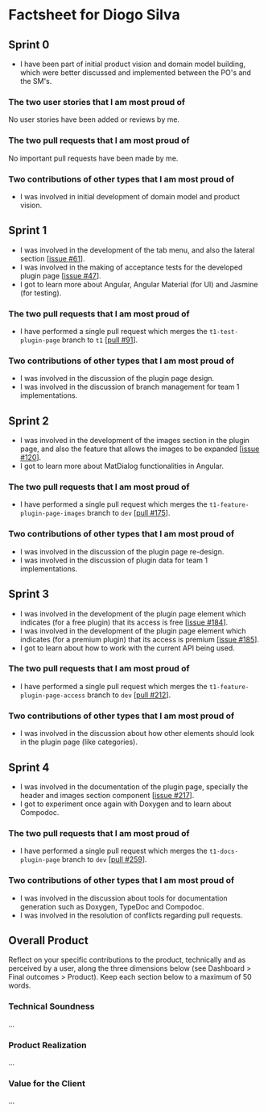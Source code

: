 # Factsheet for Diogo Silva

## Sprint 0

- I have been part of initial product vision and domain model building, which were better discussed and implemented between the PO's and the SM's.

### The two user stories that I am most proud of

No user stories have been added or reviews by me.

### The two pull requests that I am most proud of

No important pull requests have been made by me.

### Two contributions of other types that I am most proud of

- I was involved in initial development of domain model and product vision.

## Sprint 1

- I was involved in the development of the tab menu, and also the lateral section [[issue #61](https://github.com/orgs/FEUP-MEIC-DS-2023-1MEIC08/projects/2/views/1?pane=issue&itemId=41968938)].
- I was involved in the making of acceptance tests for the developed plugin page [[issue #47](https://github.com/orgs/FEUP-MEIC-DS-2023-1MEIC08/projects/2?pane=issue&itemId=41803252)].
- I got to learn more about Angular, Angular Material (for UI) and Jasmine (for testing).

### The two pull requests that I am most proud of

- I have performed a single pull request which merges the `t1-test-plugin-page` branch to `t1` [[pull #91](https://github.com/FEUP-MEIC-DS-2023-1MEIC08/VAXPRED/pull/91)].

### Two contributions of other types that I am most proud of

- I was involved in the discussion of the plugin page design.
- I was involved in the discussion of branch management for team 1 implementations.

## Sprint 2

- I was involved in the development of the images section in the plugin page, and also the feature that allows the images to be expanded [[issue #120](https://github.com/orgs/FEUP-MEIC-DS-2023-1MEIC08/projects/2/views/1?pane=issue&itemId=43494748)].
- I got to learn more about MatDialog functionalities in Angular.

### The two pull requests that I am most proud of

- I have performed a single pull request which merges the `t1-feature-plugin-page-images` branch to `dev` [[pull #175](https://github.com/FEUP-MEIC-DS-2023-1MEIC08/VAXPRED/pull/175)].

### Two contributions of other types that I am most proud of

- I was involved in the discussion of the plugin page re-design.
- I was involved in the discussion of plugin data for team 1 implementations.

## Sprint 3

- I was involved in the development of the plugin page element which indicates (for a free plugin) that its access is free [[issue #184](https://github.com/orgs/FEUP-MEIC-DS-2023-1MEIC08/projects/2/views/1?filterQuery=diogosilva&pane=issue&itemId=44790151)].
- I was involved in the development of the plugin page element which indicates (for a premium plugin) that its access is premium [[issue #185](https://github.com/orgs/FEUP-MEIC-DS-2023-1MEIC08/projects/2/views/1?filterQuery=diogosilva&pane=issue&itemId=44790170)].
- I got to learn about how to work with the current API being used. 

### The two pull requests that I am most proud of

- I have performed a single pull request which merges the `t1-feature-plugin-page-access` branch to `dev` [[pull #212](https://github.com/FEUP-MEIC-DS-2023-1MEIC08/VAXPRED/pull/212)].

### Two contributions of other types that I am most proud of

- I was involved in the discussion about how other elements should look in the plugin page (like categories).

## Sprint 4

- I was involved in the documentation of the plugin page, specially the header and images section component [[issue #217](https://github.com/orgs/FEUP-MEIC-DS-2023-1MEIC08/projects/2/views/1?pane=issue&itemId=46107155)].
- I got to experiment once again with Doxygen and to learn about Compodoc.

### The two pull requests that I am most proud of

- I have performed a single pull request which merges the `t1-docs-plugin-page` branch to `dev` [[pull #259](https://github.com/FEUP-MEIC-DS-2023-1MEIC08/VAXPRED/pull/259)].

### Two contributions of other types that I am most proud of

- I was involved in the discussion about tools for documentation generation such as Doxygen, TypeDoc and Compodoc.
- I was involved in the resolution of conflicts regarding pull requests.

## Overall Product

Reflect on your specific contributions to the product, technically and as perceived by a user, along the three dimensions below (see Dashboard > Final outcomes > Product). Keep each section below to a maximum of 50 words.


### Technical Soundness

...


### Product Realization

...


### Value for the Client

...
